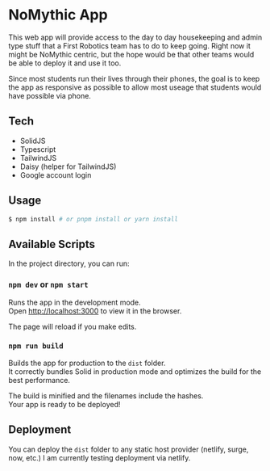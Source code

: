 # NoMythic App

This web app will provide access to the day to day housekeeping and admin type stuff that a First Robotics team has to do to keep going. Right now it might be NoMythic centric, but the hope would be that other teams would be able to deploy it and use it too.

Since most students run their lives through their phones, the goal is to keep the app as responsive as possible to allow most useage that students would have possible via phone.

## Tech

-   SolidJS
-   Typescript
-   TailwindJS
-   Daisy (helper for TailwindJS)
-   Google account login

## Usage

```bash
$ npm install # or pnpm install or yarn install
```

## Available Scripts

In the project directory, you can run:

### `npm dev` or `npm start`

Runs the app in the development mode.<br>
Open [http://localhost:3000](http://localhost:3000) to view it in the browser.

The page will reload if you make edits.<br>

### `npm run build`

Builds the app for production to the `dist` folder.<br>
It correctly bundles Solid in production mode and optimizes the build for the best performance.

The build is minified and the filenames include the hashes.<br>
Your app is ready to be deployed!

## Deployment

You can deploy the `dist` folder to any static host provider (netlify, surge, now, etc.) I am currently testing deployment via netlify.

